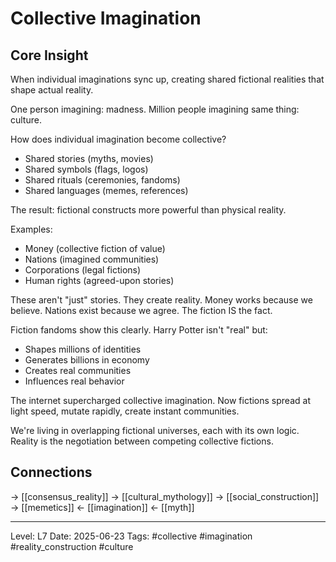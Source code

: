 # Collective Imagination

## Core Insight
When individual imaginations sync up, creating shared fictional realities that shape actual reality.

One person imagining: madness. Million people imagining same thing: culture.

How does individual imagination become collective?
- Shared stories (myths, movies)
- Shared symbols (flags, logos)
- Shared rituals (ceremonies, fandoms)
- Shared languages (memes, references)

The result: fictional constructs more powerful than physical reality.

Examples:
- Money (collective fiction of value)
- Nations (imagined communities)
- Corporations (legal fictions)
- Human rights (agreed-upon stories)

These aren't "just" stories. They create reality. Money works because we believe. Nations exist because we agree. The fiction IS the fact.

Fiction fandoms show this clearly. Harry Potter isn't "real" but:
- Shapes millions of identities
- Generates billions in economy
- Creates real communities
- Influences real behavior

The internet supercharged collective imagination. Now fictions spread at light speed, mutate rapidly, create instant communities.

We're living in overlapping fictional universes, each with its own logic. Reality is the negotiation between competing collective fictions.

## Connections
→ [[consensus_reality]]
→ [[cultural_mythology]]
→ [[social_construction]]
→ [[memetics]]
← [[imagination]]
← [[myth]]

---
Level: L7
Date: 2025-06-23
Tags: #collective #imagination #reality_construction #culture